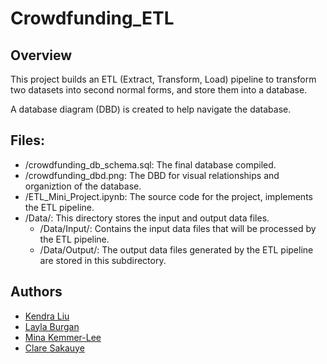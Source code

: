 # Crowdfunding_ETL

## Overview
This project builds an ETL (Extract, Transform, Load) pipeline to transform two datasets into second normal forms, and store them into a database.

A database diagram (DBD) is created to help navigate the database. 

## Files:
* /crowdfunding_db_schema.sql: The final database compiled.
* /crowdfunding_dbd.png: The DBD for visual relationships and organiztion of the database. 
* /ETL_Mini_Project.ipynb: The source code for the project, implements the ETL pipeline.
* /Data/: This directory stores the input and output data files.
    * /Data/Input/: Contains the input data files that will be processed by the ETL pipeline.
    * /Data/Output/: The output data files generated by the ETL pipeline are stored in this subdirectory.
    
## Authors
- [Kendra Liu](https://github.com/kendraliu)
- [Layla Burgan](https://github.com/lburgan)
- [Mina Kemmer-Lee](https://github.com/MinaKemmerLee)
- [Clare Sakauye](https://github.com/csakauye)
